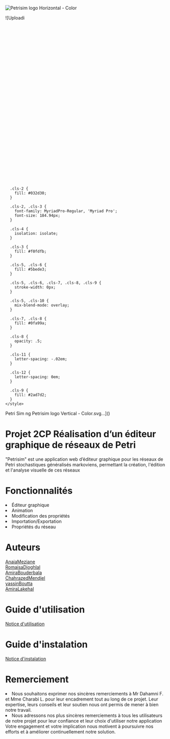 


![Petrisim logo Horizontal - Color](https://github.com/RomaisaDjoghlal/Petri/assets/162630029/3dc679e5-34ae-410e-8e65-4fbd8158bb3e)


![Uploadi<?xml version="1.0" encoding="UTF-8"?>
<svg xmlns="http://www.w3.org/2000/svg" viewBox="0 0 1322.49 1322.91">
  <defs>
    <style>
      .cls-1 {
        letter-spacing: 0em;
      }

      .cls-2 {
        fill: #032d30;
      }

      .cls-2, .cls-3 {
        font-family: MyriadPro-Regular, 'Myriad Pro';
        font-size: 184.94px;
      }

      .cls-4 {
        isolation: isolate;
      }

      .cls-3 {
        fill: #f0fdfb;
      }

      .cls-5, .cls-6 {
        fill: #5bede3;
      }

      .cls-5, .cls-6, .cls-7, .cls-8, .cls-9 {
        stroke-width: 0px;
      }

      .cls-5, .cls-10 {
        mix-blend-mode: overlay;
      }

      .cls-7, .cls-8 {
        fill: #0fa99a;
      }

      .cls-8 {
        opacity: .5;
      }

      .cls-11 {
        letter-spacing: -.02em;
      }

      .cls-12 {
        letter-spacing: 0em;
      }

      .cls-9 {
        fill: #2ad7d2;
      }
    </style>
  </defs>
  <g class="cls-4">
    <g id="Artwork">
      <g>
        <g>
          <path class="cls-9" d="M996.49,398.69c0,63.8-25.84,121.57-67.66,163.39-41.82,41.82-99.58,67.7-163.39,67.7h-127.47c-63.77,0-121.5,25.84-163.28,67.63-41.79,41.79-67.63,99.51-67.63,163.28v-230.91c0-63.84,25.84-121.6,67.66-163.42,41.82-41.82,99.58-67.66,163.39-67.66h358.38Z"/>
          <path class="cls-5" d="M996.5,388.17c0,63.8-25.84,121.57-67.66,163.39-4.23,4.23-8.64,8.33-13.21,12.22,39.05-41.38,62.95-97.16,62.95-158.54h-358.38c-57.32,0-109.75,20.86-150.14,55.44,1.5-1.64,3.07-3.24,4.68-4.85,41.82-41.82,99.58-67.66,163.39-67.66h358.38Z"/>
          <path class="cls-7" d="M996.5,356.32h-459.09c-10.04,0-19.9-.68-29.6-1.88-51.96-6.66-98.56-30.59-133.79-65.82-41.82-41.82-67.66-99.58-67.66-163.42h459.09c63.8,0,121.57,25.88,163.39,67.7,14.24,14.24,26.63,30.31,36.77,47.86,19.66,34,30.9,73.47,30.9,115.56Z"/>
          <path class="cls-9" d="M996.5,356.32h-459.09c-10.04,0-19.9-.68-29.6-1.88-51.96-6.66-98.56-30.59-133.79-65.82-41.82-41.82-67.66-99.58-67.66-163.42h459.09c63.8,0,121.57,25.88,163.39,67.7,14.24,14.24,26.63,30.31,36.77,47.86,19.66,34,30.9,73.47,30.9,115.56Z"/>
          <g class="cls-10">
            <path class="cls-6" d="M996.5,356.32h-16.28c-2.46-36.15-13.18-70.05-30.38-99.79-10.14-17.55-22.53-33.63-36.77-47.86-41.82-41.82-99.58-67.7-163.39-67.7h-442.77c-.38-5.19-.55-10.48-.55-15.77h459.09c63.8,0,121.57,25.88,163.39,67.7,14.24,14.24,26.63,30.31,36.77,47.86,19.66,34,30.9,73.47,30.9,115.56Z"/>
          </g>
          <path class="cls-7" d="M638.1,619.23v127.3c0,2.56-.03,5.12-.14,7.65-1.09,34.41-9.76,66.95-24.34,95.96-11.16,22.22-25.77,42.37-43.18,59.78-41.82,41.82-99.58,67.7-163.39,67.7v-127.47c0-63.77,25.84-121.5,67.63-163.28,41.79-41.79,99.51-67.63,163.28-67.63h.14Z"/>
          <path class="cls-8" d="M638.11,619.25v33.28h-.14c-63.77,0-121.5,25.84-163.28,67.63-41.79,41.79-67.63,99.51-67.63,163.28v-33.28c0-63.77,25.84-121.5,67.63-163.28,41.79-41.79,99.51-67.63,163.28-67.63h.14Z"/>
        </g>
        <rect class="cls-7" x="636.12" y="356.13" width="1.67" height=".17"/>
      </g>
      <text class="cls-3" transform="translate(163.11 1240.53) scale(1.48 1)"><tspan class="cls-11" x="0" y="0">P</tspan><tspan x="93.77" y="0">et</tspan><tspan class="cls-12" x="247.64" y="0">r</tspan><tspan class="cls-1" x="308.85" y="0">i</tspan></text>
      <text class="cls-2" transform="translate(714.29 1240.53) scale(1.48 1)"><tspan x="0" y="0">Sim</tspan></text>
    </g>
  </g>
</svg>ng Petrisim logo Vertical - Color.svg…]()




# Projet 2CP Réalisation d’un éditeur graphique de réseaux de Petri
"Petrisim"  est une application web d’éditeur graphique pour les réseaux de Petri stochastiques généralisés markoviens, permettant la création, l'édition et l'analyse visuelle de ces réseaux
# Fonctionnalités
<li> Éditeur graphique </li>
<li> Animation </li>
<li> Modification des propriétés </li>
<li> Importation/Exportation </li>
<li> Propriétés du réseau </li>

# Auteurs

<a href="https://github.com/ania36">AnaiaMeziane</a></br> <a href="https://github.com/RomaisaDjoghlal">RomaisaDjoghlal</a> </br> <a href="https://github.com/AmiraBouderbala">AmiraBouderbala</a></br> <a href="https://github.com/ChahrazedMendjel">ChahrazedMendjel</a></br> <a href="https://github.com/kse000">yassinBoutta</a></br> <a href="https://github.com/AmiraLakehal">AmiraLakehal</a></br>
 # Guide d'utilisation
 <a href="https://drive.google.com/file/d/1WH2cXQ0i8cVmwoVm82Lhwh5Ci5SHqsGo/view?usp=sharing "> Notice d'utilisation </a>

 # Guide d'instalation
 <a href="https://drive.google.com/file/d/1q7RTSzexcAu2Rjf2ev2UJ9Fg8ruO-Giw/view?usp=sharing"> Notice d'instalation </a> 

# Remerciement 
<li> Nous souhaitons exprimer nos sincères remerciements à Mr  Dahamni F. et Mme Charabi L. pour leur encadrement  tout au long de ce projet. Leur expertise, leurs conseils et leur soutien nous ont permis de mener à bien notre travail.</li>
<li> Nous adressons nos plus sincères remerciements à tous les utilisateurs de notre projet pour leur confiance et leur choix d'utiliser notre application Votre engagement et votre implication nous motivent à poursuivre nos efforts et à améliorer continuellement notre solution.</li>



